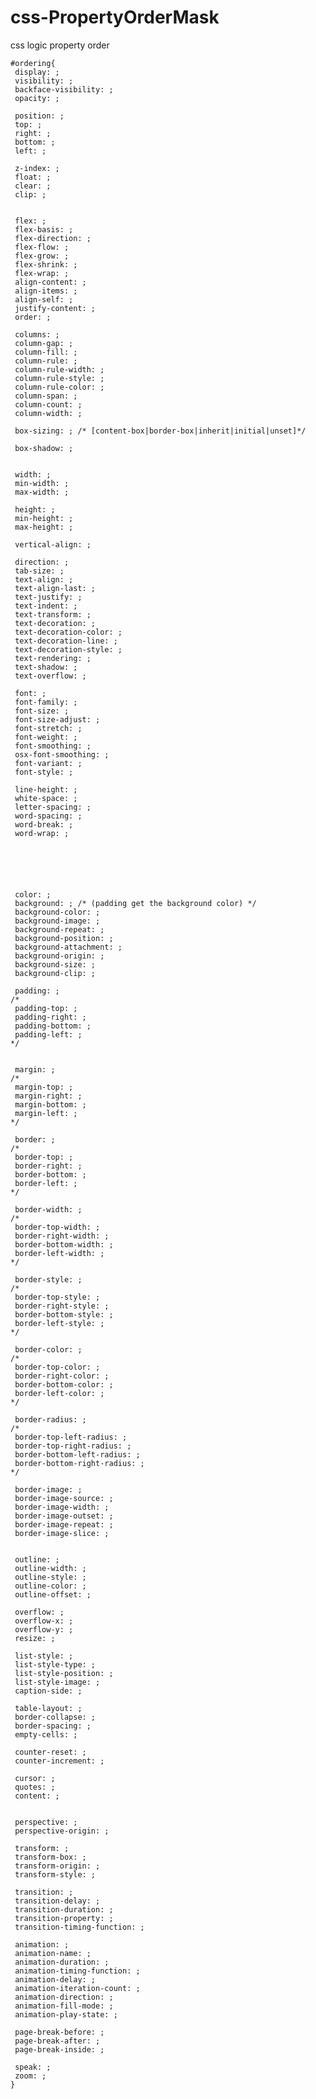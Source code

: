 # css-PropertyOrderMask
css logic property order


	#ordering{
	 display: ; 
	 visibility: ;
	 backface-visibility: ;
	 opacity: ;

	 position: ;
	 top: ;
	 right: ;
	 bottom: ;
	 left: ;

	 z-index: ; 
	 float: ;
	 clear: ;
	 clip: ;


	 flex: ;
	 flex-basis: ;
	 flex-direction: ;
	 flex-flow: ;
	 flex-grow: ;
	 flex-shrink: ;
	 flex-wrap: ;
	 align-content: ;
	 align-items: ;
	 align-self: ;
	 justify-content: ;
	 order: ;

	 columns: ;
	 column-gap: ;
	 column-fill: ;
	 column-rule: ;
	 column-rule-width: ;
	 column-rule-style: ;
	 column-rule-color: ;
	 column-span: ;
	 column-count: ;
	 column-width: ;

	 box-sizing: ; /* [content-box|border-box|inherit|initial|unset]*/

	 box-shadow: ;


	 width: ; 
	 min-width: ;
	 max-width: ;

	 height: ;
	 min-height: ;
	 max-height: ;

	 vertical-align: ;

	 direction: ;
	 tab-size: ;
	 text-align: ;
	 text-align-last: ;
	 text-justify: ;
	 text-indent: ;
	 text-transform: ;
	 text-decoration: ;
	 text-decoration-color: ;
	 text-decoration-line: ;
	 text-decoration-style: ;
	 text-rendering: ;
	 text-shadow: ;
	 text-overflow: ;

	 font: ;
	 font-family: ;
	 font-size: ;
	 font-size-adjust: ;
	 font-stretch: ;
	 font-weight: ;
	 font-smoothing: ;
	 osx-font-smoothing: ;
	 font-variant: ;
	 font-style: ;

	 line-height: ;
	 white-space: ;
	 letter-spacing: ;
	 word-spacing: ;
	 word-break: ; 
	 word-wrap: ;






	 color: ; 
	 background: ; /* (padding get the background color) */
	 background-color: ;
	 background-image: ;
	 background-repeat: ;
	 background-position: ;
	 background-attachment: ;
	 background-origin: ;
	 background-size: ;
	 background-clip: ;

	 padding: ;
	/*
	 padding-top: ;
	 padding-right: ;
	 padding-bottom: ;
	 padding-left: ;
	*/


	 margin: ; 
	/*
	 margin-top: ;
	 margin-right: ;
	 margin-bottom: ;
	 margin-left: ;
	*/

	 border: ;
	/*
	 border-top: ;
	 border-right: ;
	 border-bottom: ;
	 border-left: ;
	*/

	 border-width: ;
	/*
	 border-top-width: ;
	 border-right-width: ;
	 border-bottom-width: ;
	 border-left-width: ;
	*/

	 border-style: ;
	/*
	 border-top-style: ;
	 border-right-style: ;
	 border-bottom-style: ;
	 border-left-style: ;
	*/

	 border-color: ;
	/*
	 border-top-color: ;
	 border-right-color: ;
	 border-bottom-color: ;
	 border-left-color: ;
	*/

	 border-radius: ;
	/*
	 border-top-left-radius: ;
	 border-top-right-radius: ;
	 border-bottom-left-radius: ;
	 border-bottom-right-radius: ;
	*/

	 border-image: ;
	 border-image-source: ;
	 border-image-width: ;
	 border-image-outset: ;
	 border-image-repeat: ;
	 border-image-slice: ;


	 outline: ;
	 outline-width: ;
	 outline-style: ;
	 outline-color: ;
	 outline-offset: ;

	 overflow: ;
	 overflow-x: ;
	 overflow-y: ;
	 resize: ;

	 list-style: ;
	 list-style-type: ;
	 list-style-position: ;
	 list-style-image: ;
	 caption-side: ;

	 table-layout: ;
	 border-collapse: ;
	 border-spacing: ;
	 empty-cells: ;

	 counter-reset: ;
	 counter-increment: ;

	 cursor: ;
	 quotes: ;
	 content: ;


	 perspective: ;
	 perspective-origin: ; 

	 transform: ;
	 transform-box: ;
	 transform-origin: ;
	 transform-style: ;

	 transition: ;
	 transition-delay: ;
	 transition-duration: ;
	 transition-property: ;
	 transition-timing-function: ;

	 animation: ; 
	 animation-name: ;
	 animation-duration: ;
	 animation-timing-function: ;
	 animation-delay: ;
	 animation-iteration-count: ;
	 animation-direction: ;
	 animation-fill-mode: ;
	 animation-play-state: ;

	 page-break-before: ; 
	 page-break-after: ;
	 page-break-inside: ;

	 speak: ;
	 zoom: ;
	}

